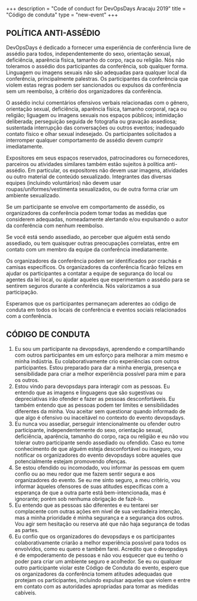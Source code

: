 +++
description = "Code of conduct for DevOpsDays Aracaju 2019"
title = "Código de conduta"
type = "new-event"
+++
## POLÍTICA ANTI-ASSÉDIO

DevOpsDays é dedicado a fornecer uma experiência de conferência livre de assédio para todos, independentemente do sexo, orientação sexual, deficiência, aparência física, tamanho do corpo, raça ou religião. Nós não toleramos o assédio dos participantes da conferência, sob qualquer forma. Linguagem ou imagens sexuais não são adequadas para qualquer local da conferência, principalmente palestras. Os participantes da conferência que violem estas regras podem ser sancionados ou expulsos da conferência sem um reembolso, à critério dos organizadores da conferência.

O assédio inclui comentários ofensivos verbais relacionadas com o gênero, orientação sexual, deficiência, aparência física, tamanho corporal, raça ou religião; liguagem ou imagens sexuais nos espaços públicos; intimidação deliberada; perseguição seguida de fotografia ou gravação assediosa; sustentada interrupção das conversações ou outros eventos; inadequado contato físico e olhar sexual indesejado. Os participantes solicitados a interromper qualquer comportamento de assédio devem cumprir imediatamente.

Expositores em seus espaços reservados, patrocinadores ou fornecedores, parceiros ou atividades similares também estão sujeitos à política anti-assédio. Em particular, os expositores não devem usar imagens, atividades ou outro material de conteúdo sexualizado. Integrantes das diversas equipes (incluindo voluntários) não devem usar roupas/uniformes/vestimenta sexualizados, ou de outra forma criar um ambiente sexualizado.

Se um participante se envolve em comportamento de assédio, os organizadores da conferência podem tomar todas as medidas que considerem adequadas, nomeadamente alertando e/ou expulsando o autor da conferência com nenhum reembolso.

Se você está sendo assediado, ao perceber que alguém está sendo assediado, ou tem quaisquer outras preocupações correlatas, entre em contato com um membro da equipe da conferência imediatamente.

Os organizadores da conferência podem ser identificados por crachás e camisas específicos. Os organizadores da conferência ficarão felizes em ajudar os participantes a contatar a equipe de segurança do local ou agentes da lei local, ou ajudar aqueles que experimentam o assédio para se sentirem seguros durante a conferência. Nós valorizamos a sua participação.

Esperamos que os participantes permaneçam aderentes ao código de conduta em todos os locais de conferência e eventos sociais relacionados com a conferência.

## CÓDIGO DE CONDUTA

1. Eu sou um participante na devopsdays, aprendendo e compartilhando com outros participantes em um esforço para melhorar a mim mesmo e minha indústria. Eu colaborativamente crio experiências com outros participantes. Estou preparado para dar a minha energia, presença e sensibilidade para criar a melhor experiência possível para mim e para os outros.
2. Estou vindo para devopsdays para interagir com as pessoas. Eu entendo que as imagens e linguagens que são sugestivas ou depreciativas irão ofender e fazer as pessoas desconfortáveis. Eu também entendo que as pessoas podem ter limites e sensibilidades diferentes da minha. Vou aceitar sem questionar quando informado de que algo é ofensivo ou inaceitável no contexto do evento devopsdays.
3. Eu nunca vou assediar, perseguir intencionalmente ou ofender outro participante, independentemente do sexo, orientação sexual, deficiência, aparência, tamanho do corpo, raça ou religião e eu não vou tolerar outro participante sendo assediado ou ofendido. Caso eu tome conhecimento de que alguém esteja desconfortável ou inseguro, vou notificar os organizadores do evento devopsdays sobre aqueles que potencialmente estejam promovendo ofenças.
4. Se estou ofendido ou incomodado, vou informar às pessoas em quem confio ou ao meu redor que me fazem sentir segura e aos organizadores do evento. Se eu me sinto seguro, a meu critério, vou informar àqueles ofensores de suas atitudes específicas com a esperança de que a outra parte está bem-intencionada, mas é ignorante; porém sob nenhuma obrigação de fazê-lo.
5. Eu entendo que as pessoas são diferentes e eu tentarei ser complacente com outras ações em nível de sua verdadeira intenção, mas a minha prioridade é minha segurança e a segurança dos outros. Vou agir sem hesitação ou reserva até que não haja segurança de todas as partes.
6. Eu confio que os organizadores do devopsdays e os participantes colaborativamente criarão a melhor experiência possível para todos os envolvidos, como eu quero e também farei. Acredito que o devopsdays é de empoderamento de pessoas e não vou esquecer que eu tenho o poder para criar um ambiente seguro e acolhedor. Se eu ou qualquer outro participante violar este Código de Conduta do evento, espero que os organizadores da conferência tomem atitudes adequadas que protejam os participantes, incluindo expulsar aqueles que violem e entre em contato com as autoridades apropriadas para tomar as medidas cabíveis.